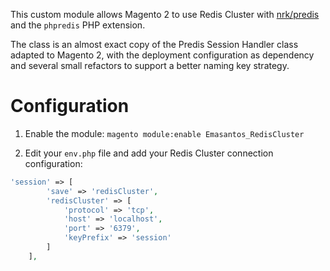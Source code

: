 This custom module allows Magento 2 to use Redis Cluster with [nrk/predis](https://packagist.org/packages/predis/predis) and the `phpredis` PHP extension.

The class is an almost exact copy of the Predis Session Handler class adapted to Magento 2, with the deployment configuration as dependency and several small refactors to support a better naming key strategy.

# Configuration

1. Enable the module: `magento module:enable Emasantos_RedisCluster`

2. Edit your `env.php` file and add your Redis Cluster connection configuration: 

```php
'session' => [
        'save' => 'redisCluster',
        'redisCluster' => [
            'protocol' => 'tcp',
            'host' => 'localhost',
            'port' => '6379',
            'keyPrefix' => 'session'
        ]
    ],
```
